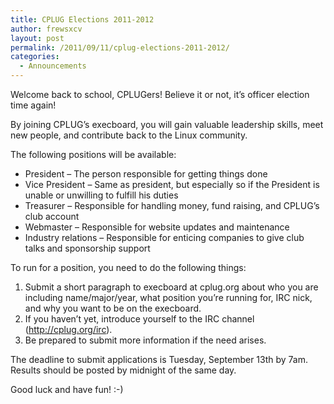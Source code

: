 ```yaml
---
title: CPLUG Elections 2011-2012
author: frewsxcv
layout: post
permalink: /2011/09/11/cplug-elections-2011-2012/
categories:
  - Announcements
---
```

Welcome back to school, CPLUGers! Believe it or not, it&#8217;s officer election time again!

By joining CPLUG&#8217;s execboard, you will gain valuable leadership skills, meet new people, and contribute back to the Linux community.

The following positions will be available:

*   President &#8211; The person responsible for getting things done
*   Vice President &#8211; Same as president, but especially so if the President is unable or unwilling to fulfill his duties
*   Treasurer &#8211; Responsible for handling money, fund raising, and CPLUG&#8217;s club account
*   Webmaster &#8211; Responsible for website updates and maintenance
*   Industry relations &#8211; Responsible for enticing companies to give club talks and sponsorship support

To run for a position, you need to do the following things:

1.  Submit a short paragraph to execboard at cplug.org about who you are including name/major/year, what position you&#8217;re running for, IRC nick, and why you want to be on the execboard.
2.  If you haven&#8217;t yet, introduce yourself to the IRC channel (http://cplug.org/irc).
3.  Be prepared to submit more information if the need arises.

The deadline to submit applications is Tuesday, September 13th by 7am. Results should be posted by midnight of the same day.

Good luck and have fun! :-)